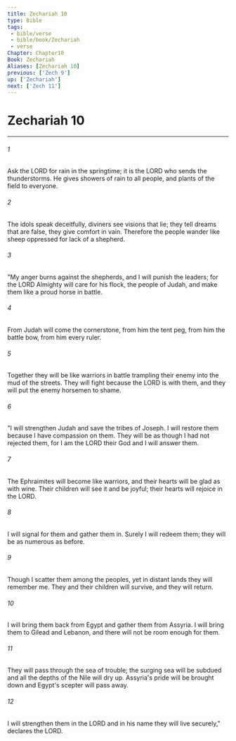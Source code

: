 ```yaml
---
title: Zechariah 10
type: Bible
tags:
 - bible/verse
 - bible/book/Zechariah
 - verse
Chapter: Chapter10
Book: Zechariah
Aliases: [Zechariah 10]
previous: ['Zech 9']
up: ['Zechariah']
next: ['Zech 11']
---
```

# Zechariah 10

***


###### 1 
Ask the LORD for rain in the springtime; it is the LORD who sends the thunderstorms. He gives showers of rain to all people, and plants of the field to everyone. 

###### 2 
The idols speak deceitfully, diviners see visions that lie; they tell dreams that are false, they give comfort in vain. Therefore the people wander like sheep oppressed for lack of a shepherd. 

###### 3 
"My anger burns against the shepherds, and I will punish the leaders; for the LORD Almighty will care for his flock, the people of Judah, and make them like a proud horse in battle. 

###### 4 
From Judah will come the cornerstone, from him the tent peg, from him the battle bow, from him every ruler. 

###### 5 
Together they will be like warriors in battle trampling their enemy into the mud of the streets. They will fight because the LORD is with them, and they will put the enemy horsemen to shame. 

###### 6 
"I will strengthen Judah and save the tribes of Joseph. I will restore them because I have compassion on them. They will be as though I had not rejected them, for I am the LORD their God and I will answer them. 

###### 7 
The Ephraimites will become like warriors, and their hearts will be glad as with wine. Their children will see it and be joyful; their hearts will rejoice in the LORD. 

###### 8 
I will signal for them and gather them in. Surely I will redeem them; they will be as numerous as before. 

###### 9 
Though I scatter them among the peoples, yet in distant lands they will remember me. They and their children will survive, and they will return. 

###### 10 
I will bring them back from Egypt and gather them from Assyria. I will bring them to Gilead and Lebanon, and there will not be room enough for them. 

###### 11 
They will pass through the sea of trouble; the surging sea will be subdued and all the depths of the Nile will dry up. Assyria's pride will be brought down and Egypt's scepter will pass away. 

###### 12 
I will strengthen them in the LORD and in his name they will live securely," declares the LORD. 
